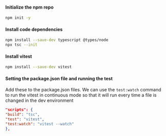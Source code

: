 #### Initialize the npm repo

```bash
npm init -y
```

#### Install code dependencies

```bash
npm install --save-dev typescript @types/node
npx tsc --init
```

#### Install vitest

```bash
npm install --save-dev vitest
```

#### Setting the package.json file and running the test

Add these to the package.json files. We can use the `test:watch` command to run the vitest in continuous mode so that it will run every time a file is changed in the dev environment

```json
"scripts": {
"build": "tsc",
"test": "vitest",
"test:watch": "vitest --watch"
},
```
